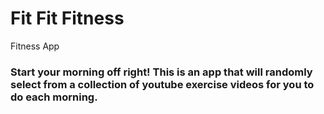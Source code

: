 # Fit Fit Fitness
Fitness App

### Start your morning off right! This is an app that will randomly select from a collection of youtube exercise videos for you to do each morning.
